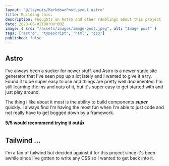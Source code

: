 ```yaml
---
layout: "@/layouts/MarkdownPostLayout.astro"
title: Building this.
description: Thoughts on Astro and other ramblings about this project
date: 2023-06-02T00:00:00Z
image: { src: "/assets/images/image-post.jpeg", alt: "Image post" }
tags: ["astro", "typescript", "html", "css"]
published: false
---
```


## Astro

I've always been a sucker for newer stuff. and Astro is a newer static site generator that I've seen pop up a lot lately and I wanted to give it a try. Found it to be super easy to use and things are pretty well documented. I'm still learning the ins and outs of it, but it's super easy to get started with and just play around.

The thing I like about it most is the ability to build components **_super_** quickly. I always find I'm having the most fun when I'm able to just code and not really have to get bogged down by a framework.

**5/5 would recommend trying it out👍**

## Tailwind ...

I'm a fan of tailwind but decided against it for this project since it's been awhile since I've gotten to write any CSS so I wanted to get back into it.
